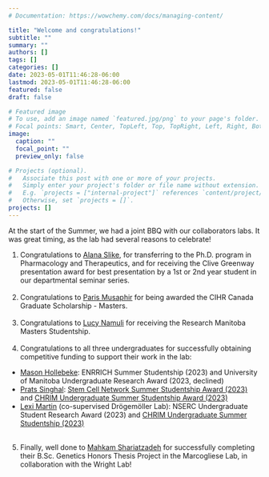 ```yaml
---
# Documentation: https://wowchemy.com/docs/managing-content/

title: "Welcome and congratulations!"
subtitle: ""
summary: ""
authors: []
tags: []
categories: []
date: 2023-05-01T11:46:28-06:00
lastmod: 2023-05-01T11:46:28-06:00
featured: false
draft: false

# Featured image
# To use, add an image named `featured.jpg/png` to your page's folder.
# Focal points: Smart, Center, TopLeft, Top, TopRight, Left, Right, BottomLeft, Bottom, BottomRight.
image:
  caption: ""
  focal_point: ""
  preview_only: false

# Projects (optional).
#   Associate this post with one or more of your projects.
#   Simply enter your project's folder or file name without extension.
#   E.g. `projects = ["internal-project"]` references `content/project/deep-learning/index.md`.
#   Otherwise, set `projects = []`.
projects: []
---
```



At the start of the Summer, we had a joint BBQ with our collaborators labs. It was great timing, as the lab had several reasons to celebrate!

1) Congratulations to [Alana Slike](/author/alana-slike), for transferring to the Ph.D. program in Pharmacology and Therapeutics, and for receiving the Clive Greenway presentation award for best presentation by a 1st or 2nd year student in our departmental seminar series.
<br><br>
2) Congratulations to [Paris Musaphir](/author/paris-musaphir) for being awarded the CIHR Canada Graduate Scholarship - Masters.
<br><br>
3) Congratulations to [Lucy Namuli](/author/kevin-lucy-namuli) for receiving the Research Manitoba Masters Studentship.
<br><br>
2) Congratulations to all three undergraduates for successfully obtaining competitive funding to support their work in the lab:
- [Mason Hollebeke](/author/mason-hollebeke/): ENRRICH Summer Studentship (2023) and University of Manitoba Undergraduate Research Award (2023, declined)
- [Prats Singhal](/author/pratyaksh-singhal/):
[Stem Cell Network Summer Studentship Award (2023)](https://stemcellnetwork.ca/stem-cell-network-announces-awardees-of-the-2023-summer-studentships/) and [CHRIM Undergraduate Summer Studentship Award (2023)](https://www.chrim.ca/2023/2023-summer-studentships/)
- [Lexi Martin](/author/alexandria-martin/) (co-supervised Drögemöller Lab): NSERC Undergraduate Student Research Award (2023) and [CHRIM Undergraduate Summer Studentship (2023)](https://www.chrim.ca/2023/2023-summer-studentships/)
<br><br>
5) Finally, well done to [Mahkam Shariatzadeh](/author/mahkam-shariatzadeh) for successfully completing their B.Sc. Genetics Honors Thesis Project in the Marcogliese Lab, in collaboration with the Wright Lab!